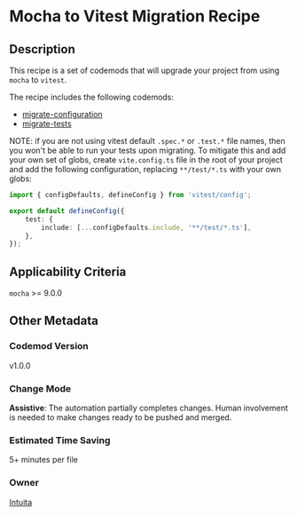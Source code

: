 # Mocha to Vitest Migration Recipe

## Description

This recipe is a set of codemods that will upgrade your project from using `mocha` to `vitest`.

The recipe includes the following codemods:

-   [migrate-configuration](https://github.com/codemod-com/codemod-registry/tree/main/codemods/mocha/vitest/migrate-configuration)
-   [migrate-tests](https://github.com/codemod-com/codemod-registry/tree/main/codemods/mocha/vitest/migrate-tests)

NOTE: if you are not using vitest default `.spec.*` or `.test.*` file names, then you won't be able to run your tests upon migrating. To mitigate this and add your own set of globs, create `vite.config.ts` file in the root of your project and add the following configuration, replacing `**/test/*.ts` with your own globs:

```ts
import { configDefaults, defineConfig } from 'vitest/config';

export default defineConfig({
	test: {
		include: [...configDefaults.include, '**/test/*.ts'],
	},
});
```

## Applicability Criteria

`mocha` >= 9.0.0

## Other Metadata

### Codemod Version

v1.0.0

### Change Mode

**Assistive**: The automation partially completes changes. Human involvement is needed to make changes ready to be pushed and merged.

### Estimated Time Saving

5+ minutes per file

### Owner

[Intuita](https://github.com/codemod-com)
